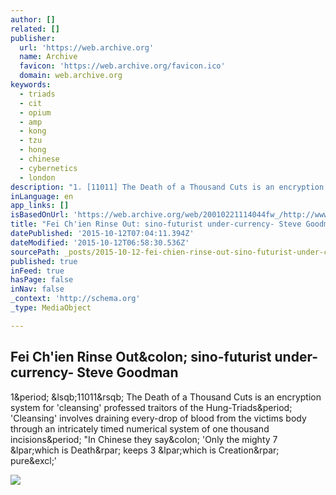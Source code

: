 ```yaml
---
author: []
related: []
publisher:
  url: 'https://web.archive.org'
  name: Archive
  favicon: 'https://web.archive.org/favicon.ico'
  domain: web.archive.org
keywords:
  - triads
  - cit
  - opium
  - amp
  - kong
  - tzu
  - hong
  - chinese
  - cybernetics
  - london
description: "1. [11011] The Death of a Thousand Cuts is an encryption system for 'cleansing' professed traitors of the Hung-Triads. 'Cleansing' involves draining every-drop of blood from the victims body through an intricately timed numerical system of one thousand incisions. \"In Chinese they say: 'Only the mighty 7 (which is Death) keeps 3 (which is Creation) pure!'"
inLanguage: en
app_links: []
isBasedOnUrl: 'https://web.archive.org/web/20010221114044fw_/http://www.ccru.demon.co.uk/archive/rinse.htm'
title: "Fei Ch'ien Rinse Out: sino-futurist under-currency- Steve Goodman"
datePublished: '2015-10-12T07:04:11.394Z'
dateModified: '2015-10-12T06:58:30.536Z'
sourcePath: _posts/2015-10-12-fei-chien-rinse-out-sino-futurist-under-currency-steve-go.md
published: true
inFeed: true
hasPage: false
inNav: false
_context: 'http://schema.org'
_type: MediaObject

---
```

<article style=""><h1>Fei Ch'ien Rinse Out&amp;colon; sino-futurist under-currency- Steve Goodman</h1><p>1&amp;period; &amp;lsqb;11011&amp;rsqb; The Death of a Thousand Cuts is an encryption system for 'cleansing' professed traitors of the Hung-Triads&amp;period; 'Cleansing' involves draining every-drop of blood from the victims body through an intricately timed numerical system of one thousand incisions&amp;period; "In Chinese they say&amp;colon; 'Only the mighty 7 &amp;lpar;which is Death&amp;rpar; keeps 3 &amp;lpar;which is Creation&amp;rpar; pure&amp;excl;'</p><img src="https://web.archive.org/web/20010221114044im_/http://www.ccru.demon.co.uk/images/corner3.gif" /></article>